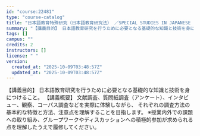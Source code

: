 ```yaml
---
id: "course:22481"
type: "course-catalog"
title: "日本語教育特殊研究（日本語教育研究法） ／SPECIAL STUDIES IN JAPANESE LANGUAGE TEACHING: RESEARCH METHODS"
summary: "【講義目的】 日本語教育研究を行うために必要となる基礎的な知識と技術を身につけること。 【講義概要】 文献調査、質問紙調査（アンケート）、インタビュー、観察、コーパス調査などを実際に体験しながら、 それぞれの調査方法の基本的な特徴と方法、注…"
tags: []
campus: ""
credits: 2
instructors: []
license: " "
version:
  created_at: "2025-10-09T03:48:57Z"
  updated_at: "2025-10-09T03:48:57Z"
---
```


【講義目的】 日本語教育研究を行うために必要となる基礎的な知識と技術を身につけること。 【講義概要】 文献調査、質問紙調査（アンケート）、インタビュー、観察、コーパス調査などを実際に体験しながら、 それぞれの調査方法の基本的な特徴と方法、注意点を理解することを目指します。 ※授業内外での課題への取り組み、グループワークやディスカッションへの積極的参加が求められる点を理解したうえで履修してください。
